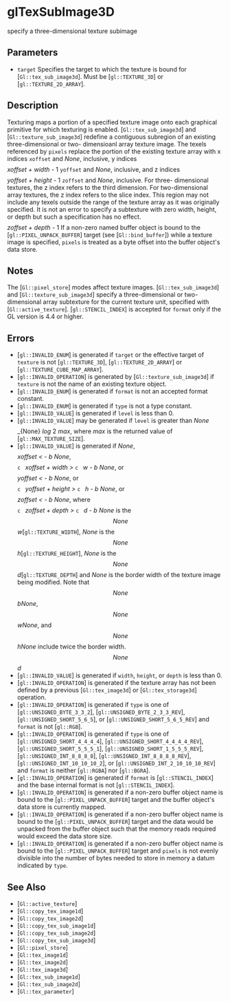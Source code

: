 # glTexSubImage3D
specify a three-dimensional texture subimage

## Parameters
- `target`
  Specifies the target to which the texture is bound for
  [`Gl::tex_sub_image3d`]. Must be [`gl::TEXTURE_3D`] or
  [`gl::TEXTURE_2D_ARRAY`].

## Description
Texturing maps a portion of a specified texture image onto each
  graphical primitive for which texturing is enabled.
[`Gl::tex_sub_image3d`] and [`Gl::texture_sub_image3d`] redefine a
  contiguous subregion of an existing three-dimensional or two-
  dimensioanl array texture image. The texels referenced by `pixels`
  replace the portion of the existing texture array with x indices
  `xoffset` and $None$, inclusive, y indices $$ $$ *xoffset* *+* *width*
  *-* 1 `yoffset` and $None$, inclusive, and z indices $$ $$ *yoffset*
  *+* *height* *-* 1 `zoffset` and $None$, inclusive. For three-
  dimensional textures, the z index refers to the third dimension. For
  two-dimensional array textures, the z index refers to the slice index.
  This region may not include any texels outside the range of the
  texture array as it was originally specified. It is not an error to
  specify a subtexture with zero width, height, or depth but such a
  specification has no effect. $$ $$ *zoffset* *+* *depth* *-* 1
If a non-zero named buffer object is bound to the
  [`gl::PIXEL_UNPACK_BUFFER`] target (see [`Gl::bind_buffer`]) while a
  texture image is specified, `pixels` is treated as a byte offset into
  the buffer object's data store.

## Notes
The [`Gl::pixel_store`] modes affect texture images.
[`Gl::tex_sub_image3d`] and [`Gl::texture_sub_image3d`] specify a
  three-dimensional or two-dimensional array subtexture for the current
  texture unit, specified with [`Gl::active_texture`].
[`gl::STENCIL_INDEX`] is accepted for `format` only if the GL version
  is 4.4 or higher.

## Errors
- [`gl::INVALID_ENUM`] is generated if `target` or the effective target
  of `texture` is not [`gl::TEXTURE_3D`], [`gl::TEXTURE_2D_ARRAY`] or
  [`gl::TEXTURE_CUBE_MAP_ARRAY`].
- [`gl::INVALID_OPERATION`] is generated by [`Gl::texture_sub_image3d`]
  if `texture` is not the name of an existing texture object.
- [`gl::INVALID_ENUM`] is generated if `format` is not an accepted
  format constant.
- [`gl::INVALID_ENUM`] is generated if `type` is not a type constant.
- [`gl::INVALID_VALUE`] is generated if `level` is less than 0.
- [`gl::INVALID_VALUE`] may be generated if `level` is greater than
  $None$ $$ $$ _{None} *log* 2 *max*, where *max* is the returned value
  of [`gl::MAX_TEXTURE_SIZE`].
- [`gl::INVALID_VALUE`] is generated if $None$, $$ $$ *xoffset* *<* *-*
  *b* $None$, $$ $$ ```c ``` *xoffset* *+* *width* *>* ```c ``` *w* *-*
  *b* $None$, or $$ $$ *yoffset* *<* *-* *b* $None$, or $$ $$ ```c ```
  *yoffset* *+* *height* *>* ```c ``` *h* *-* *b* $None$, or $$ $$
  *zoffset* *<* *-* *b* $None$, where $$ $$ ```c ``` *zoffset* *+*
  *depth* *>* ```c ``` *d* *-* *b* $None$ is the $$ None $$
  *w*[`gl::TEXTURE_WIDTH`], $None$ is the $$ None $$
  *h*[`gl::TEXTURE_HEIGHT`], $None$ is the $$ None $$
  *d*[`gl::TEXTURE_DEPTH`] and $None$ is the border width of the texture
  image being modified. Note that $$ None $$ *b*$None$, $$ None $$
  *w*$None$, and $$ None $$ *h*$None$ include twice the border width. $$
  None $$ *d*
- [`gl::INVALID_VALUE`] is generated if `width`, `height`, or `depth` is
  less than 0.
- [`gl::INVALID_OPERATION`] is generated if the texture array has not
  been defined by a previous [`Gl::tex_image3d`] or
  [`Gl::tex_storage3d`] operation.
- [`gl::INVALID_OPERATION`] is generated if `type` is one of
  [`gl::UNSIGNED_BYTE_3_3_2`], [`gl::UNSIGNED_BYTE_2_3_3_REV`],
  [`gl::UNSIGNED_SHORT_5_6_5`], or [`gl::UNSIGNED_SHORT_5_6_5_REV`] and
  `format` is not [`gl::RGB`].
- [`gl::INVALID_OPERATION`] is generated if `type` is one of
  [`gl::UNSIGNED_SHORT_4_4_4_4`], [`gl::UNSIGNED_SHORT_4_4_4_4_REV`],
  [`gl::UNSIGNED_SHORT_5_5_5_1`], [`gl::UNSIGNED_SHORT_1_5_5_5_REV`],
  [`gl::UNSIGNED_INT_8_8_8_8`], [`gl::UNSIGNED_INT_8_8_8_8_REV`],
  [`gl::UNSIGNED_INT_10_10_10_2`], or
  [`gl::UNSIGNED_INT_2_10_10_10_REV`] and `format` is neither
  [`gl::RGBA`] nor [`gl::BGRA`].
- [`gl::INVALID_OPERATION`] is generated if `format` is
  [`gl::STENCIL_INDEX`] and the base internal format is not
  [`gl::STENCIL_INDEX`].
- [`gl::INVALID_OPERATION`] is generated if a non-zero buffer object
  name is bound to the [`gl::PIXEL_UNPACK_BUFFER`] target and the buffer
  object's data store is currently mapped.
- [`gl::INVALID_OPERATION`] is generated if a non-zero buffer object
  name is bound to the [`gl::PIXEL_UNPACK_BUFFER`] target and the data
  would be unpacked from the buffer object such that the memory reads
  required would exceed the data store size.
- [`gl::INVALID_OPERATION`] is generated if a non-zero buffer object
  name is bound to the [`gl::PIXEL_UNPACK_BUFFER`] target and `pixels`
  is not evenly divisible into the number of bytes needed to store in
  memory a datum indicated by `type`.

## See Also
- [`Gl::active_texture`]
- [`Gl::copy_tex_image1d`]
- [`Gl::copy_tex_image2d`]
- [`Gl::copy_tex_sub_image1d`]
- [`Gl::copy_tex_sub_image2d`]
- [`Gl::copy_tex_sub_image3d`]
- [`Gl::pixel_store`]
- [`Gl::tex_image1d`]
- [`Gl::tex_image2d`]
- [`Gl::tex_image3d`]
- [`Gl::tex_sub_image1d`]
- [`Gl::tex_sub_image2d`]
- [`Gl::tex_parameter`]
